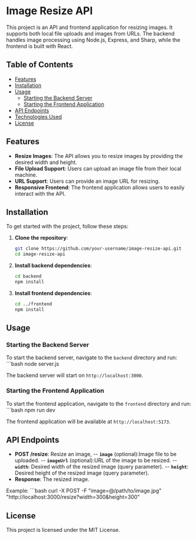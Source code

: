 # Image Resize API

This project is an API and frontend application for resizing images. It supports both local file uploads and images from URLs. The backend handles image processing using Node.js, Express, and Sharp, while the frontend is built with React.

## Table of Contents

- [Features](#features)
- [Installation](#installation)
- [Usage](#usage)
  - [Starting the Backend Server](#starting-the-backend-server)
  - [Starting the Frontend Application](#starting-the-frontend-application)
- [API Endpoints](#api-endpoints)
- [Technologies Used](#technologies-used)
- [License](#license)

## Features

- **Resize Images**: The API allows you to resize images by providing the desired width and height.
- **File Upload Support**: Users can upload an image file from their local machine.
- **URL Support**: Users can provide an image URL for resizing.
- **Responsive Frontend**: The frontend application allows users to easily interact with the API.

## Installation

To get started with the project, follow these steps:

1. **Clone the repository**:
   ```bash
   git clone https://github.com/your-username/image-resize-api.git
   cd image-resize-api

2. **Install backend dependencies**:
    ```bash
    cd backend
    npm install

3. **Install frontend dependencies**:
    ```bash
    cd ../frontend
    npm install

    
## Usage
### Starting the Backend Server
To start the backend server, navigate to the `backend` directory and run:
    ```bash
    node server.js

The backend server will start on `http://localhost:3000`.

### Starting the Frontend Application
To start the frontend application, navigate to the `frontend` directory and run:
    ```bash
    npm run dev

The frontend application will be available at `http://localhost:5173`.

## API Endpoints
- **POST /resize**: Resize an image,
-- **`image`** (optional):Image file to be uploaded.
-- **`imageUrl`** (optional):URL of the image to be resized.
-- **`width`**: Desired width of the resized image (query parameter).
-- **`height`**: Desired height of the resized image (query parameter).
- **Response**: The resized image.

Example:
    ```bash
    curl -X POST -F "image=@/path/to/image.jpg" "http://localhost:3000/resize?width=300&height=300"


 ## License
This project is licensed under the MIT License.